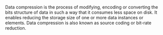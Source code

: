 Data compression is the process of modifying, encoding or converting the bits structure of data in such a way that it consumes less space on disk. It enables reducing the storage size of one or more data instances or elements. Data compression is also known as source coding or bit-rate reduction.
